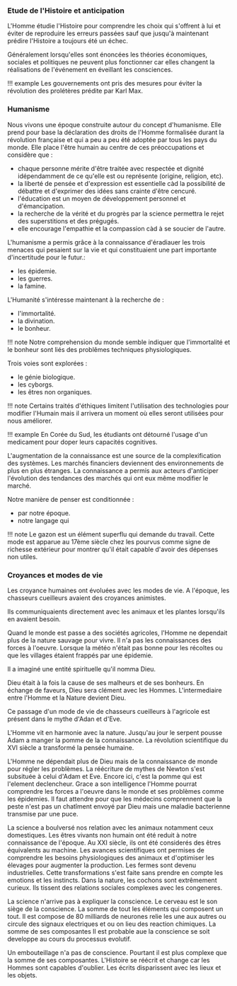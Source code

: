 ### Etude de l'Histoire et anticipation

L'Homme étudie l'Histoire pour comprendre les choix qui s'offrent à lui et éviter de reproduire les erreurs passées sauf que jusqu'à maintenant prédire l'Histoire a toujours été un échec.

Généralement lorsqu'elles sont énoncées les théories économiques, sociales et politiques ne peuvent plus fonctionner car elles changent la réalisations de l'événement en éveillant les consciences.

!!! example
    Les gouvernements ont pris des mesures pour éviter la révolution des prolétères prédite par Karl Max.


### Humanisme

Nous vivons une époque construite autour du concept d'humanisme. Elle prend pour base la déclaration des droits de l'Homme formalisée durant la révolution française et qui a peu a peu été adoptée par tous les pays du monde. Elle place l'être humain au centre de ces préoccupations et considère que : 

* chaque personne mérite d'être traitée avec respectée et dignité idépendamment de ce qu'elle est ou représente (origine, religion, etc).
* la liberté de pensée et d'expression est essentielle càd la possibilité de débattre et d'exprimer des idées sans crainte d'être cencuré.
* l'éducation est un moyen de développement personnel et d'émancipation.
* la recherche de la vérité et du progrès par la science permettra le rejet des superstitions et des prégugés.
* elle encourage l'empathie et la compassion càd à se soucier de l'autre.

L'humanisme a permis grâce à la connaissance d'éradiauer les trois menaces qui pesaient sur la vie et qui constituaient une part importante d'incertitude pour le futur.:

* les épidemie.
* les guerres.
* la famine.

L'Humanité s'intéresse maintenant à la recherche de :

* l'immortalité.
* la divination.
* le bonheur.

!!! note
    Notre comprehension du monde semble indiquer que l'immortalité et le bonheur sont liés des problêmes techniques physiologiques.

Trois voies sont explorées :

* le génie biologique.
* les cyborgs.
* les êtres non organiques.

!!! note
    Certains traités d'éthiques limitent l'utilisation des technologies pour modifier l'Humain mais il arrivera un moment où elles seront utilisées pour nous améliorer.

!!! example
    En Corée du Sud, les étudiants ont détourné l'usage d'un medicament pour doper leurs capacités cognitives.

L'augmentation de la connaissance est une source de la complexification des systèmes. Les marchés financiers deviennent des environnements de plus en plus étranges. La connaissance a permis aux acteurs d'anticiper l'évolution des tendances des marchés qui ont eux même modifier le marché.

Notre manière de penser est conditionnée :

* par notre époque.
* notre langage qui 

!!! note
    Le gazon est un élément superflu qui demande du travail. Cette mode est apparue au 17ème siècle chez les pourvus comme signe de richesse extérieur pour montrer qu'il était capable d'avoir des dépenses non utiles.  

### Croyances et modes de vie

Les croyance humaines ont évoluées avec les modes de vie. A l'époque, les chasseurs cueilleurs avaient des croyances animistes.

Ils communiquaients directement avec les animaux et les plantes lorsqu'ils en avaient besoin.

Quand le monde est passe a des sociétés agricoles, l'Homme ne dependait plus de la nature sauvage pour vivre. Il n'a pas les connaissances des forces à l'oeuvre. Lorsque la météo n'était pas bonne pour les récoltes ou que les villages étaient frappés par une épidemie.

Il a imaginé une entité spirituelle qu'il nomma Dieu.

Dieu était à la fois la cause de ses malheurs et de ses bonheurs. En échange de faveurs, Dieu sera clément avec les Hommes. L'intermediaire entre l'Homme et la Nature devient Dieu.

Ce passage d'un mode de vie de chasseurs cueilleurs à l'agricole est présent dans le mythe d'Adan et d'Eve.

L'Homme vit en harmonie avec la nature. Jusqu'au jour le serpent pousse Adam a manger la pomme de la connaissance. La révolution scientifique du XVI siècle a transformé la pensée humaine.

L'Homme ne dépendait plus de Dieu mais de la connaissance de monde pour régler les problèmes. La réécriture de mythes de Newton s'est subsituée à celui d'Adam et Eve. Encore ici, c'est la pomme qui est l'element declencheur. Grace a son intelligence l'Homme pourrat comprendre les forces a l'oeuvre dans le monde et ses problèmes comme les épidemies. Il faut attendre pour que les médecins comprennent que la peste n'est pas un chatîment envoyé par Dieu mais une maladie bacterienne transmise par une puce.

La science a boulversé nos relation avec les animaux notamment ceux domestiques. Les êtres vivants non humain ont été reduit à notre connaissance de l'époque. Au XXI siècle, ils ont été considerés des êtres équivalents au machine. Les avances scientifiques ont permises de comprendre les besoins physiologiques des animaux et d'optimiser les élevages pour augmenter la production.
Les fermes sont devenu industrielles. Cette transformations s'est faite sans prendre en compte les emotions et les instincts. Dans la nature, les cochons sont extrêmement curieux. Ils tissent des relations sociales complexes avec les congeneres.

La science n'arrive pas à expliquer la conscience. Le cerveau est le son siège de la conscience. La somme de tout les éléments qui composent un tout. Il est compose de 80 milliards de neurones relie les une aux autres ou circule des signaux electriques et ou on lieu des reaction chimiques. La somme de ses composantes Il est probable aue la conscience se soit developpe au cours du processus evolutif.

Un embouteillage n'a pas de conscience. Pourtant il est plus complexe que la somme de ses composantes. 
L'Histoire se réécrit et change car les Hommes sont capables d'oublier. Les écrits disparissent avec les lieux et les objets.

